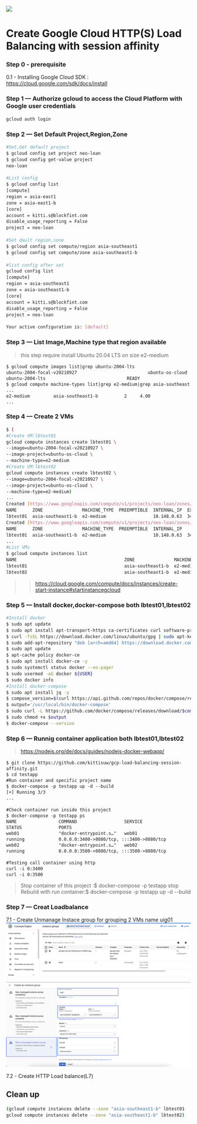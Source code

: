 <img src="https://res.cloudinary.com/dad08bn3f/image/upload/v1619329089/github/gcloud%20cli/gcloud_el0pxc.png" width="100"><br>
# Create Google Cloud HTTP(S) Load Balancing with session affinity
### Step 0 - prerequisite
0.1 - Installing Google Cloud SDK : https://cloud.google.com/sdk/docs/install
### Step 1 — Authorize gcloud to access the Cloud Platform with Google user credentials
```bash
gcloud auth login
```
### Step 2 — Set Default Project,Region,Zone
```bash
#Set,Get default project
$ gcloud config set project neo-loan
$ gcloud config get-value project
neo-loan

#List config
$ gcloud config list
[compute]
region = asia-east1
zone = asia-east1-b
[core]
account = kitti.s@blockfint.com
disable_usage_reporting = False
project = neo-loan

#Set dault region,sone
$ gcloud config set compute/region asia-southeast1
$ gcloud config set compute/zone asia-southeast1-b

#list config after set
gcloud config list                                                                                                               ok  Thinker gcloud  12:48:04 
[compute]
region = asia-southeast1
zone = asia-southeast1-b
[core]
account = kitti.s@blockfint.com
disable_usage_reporting = False
project = neo-loan

Your active configuration is: [default]
```
### Step 3 — List Image,Machine type that region available   
> this step require install Ubuntu 20.04 LTS on size e2-medium
```
$ gcloud compute images list|grep ubuntu-2004-lts
ubuntu-2004-focal-v20210927                           ubuntu-os-cloud      ubuntu-2004-lts                               READY
$ gcloud compute machine-types list|grep e2-medium|grep asia-southeast
...
e2-medium         asia-southeast1-b          2     4.00
...
```
### Step 4 — Create 2 VMs
```bash
$ (
#Create VM:lbtest01
gcloud compute instances create lbtest01 \
--image=ubuntu-2004-focal-v20210927 \
--image-project=ubuntu-os-cloud \
--machine-type=e2-medium
#Create VM:lbtest02
gcloud compute instances create lbtest02 \
--image=ubuntu-2004-focal-v20210927 \
--image-project=ubuntu-os-cloud \
--machine-type=e2-medium)
...
Created [https://www.googleapis.com/compute/v1/projects/neo-loan/zones/asia-southeast1-b/instances/lbtest01].
NAME      ZONE               MACHINE_TYPE  PREEMPTIBLE  INTERNAL_IP  EXTERNAL_IP    STATUS
lbtest01  asia-southeast1-b  e2-medium                  10.148.0.63  34.126.88.251  RUNNING
Created [https://www.googleapis.com/compute/v1/projects/neo-loan/zones/asia-southeast1-b/instances/lbtest02].
NAME      ZONE               MACHINE_TYPE  PREEMPTIBLE  INTERNAL_IP    EXTERNAL_IP    STATUS
lbtest01  asia-southeast1-b  e2-medium                  10.148.0.63  34.126.88.251  RUNNING
...
#List VMs
$ gcloud compute instances list
NAME                                         ZONE               MACHINE_TYPE   PREEMPTIBLE  INTERNAL_IP    EXTERNAL_IP     STATUS
lbtest01                                     asia-southeast1-b  e2-medium                   10.148.0.63    34.126.88.251   RUNNING
lbtest02                                     asia-southeast1-b  e2-medium                   10.148.15.192  35.240.151.51   RUNNING
```
>>https://cloud.google.com/compute/docs/instances/create-start-instance#startinstancegcloud
### Step 5 — Install docker,docker-compose both lbtest01,lbtest02
```bash
#Install docker
$ sudo apt update
$ sudo apt install apt-transport-https ca-certificates curl software-properties-common -y
$ curl -fsSL https://download.docker.com/linux/ubuntu/gpg | sudo apt-key add -
$ sudo add-apt-repository "deb [arch=amd64] https://download.docker.com/linux/ubuntu focal stable"
$ sudo apt update
$ apt-cache policy docker-ce
$ sudo apt install docker-ce -y
$ sudo systemctl status docker --no-pager
$ sudo usermod -aG docker ${USER}
$ sudo docker info
#Install docker-compose
$ sudo apt install jq -y
$ compose_version=$(curl https://api.github.com/repos/docker/compose/releases/latest | jq .name -r)
$ output='/usr/local/bin/docker-compose'
$ sudo curl -L https://github.com/docker/compose/releases/download/$compose_version/docker-compose-$(uname -s)-$(uname -m) -o $output
$ sudo chmod +x $output
$ docker-compose --version
```
### Step 6 — Runnig container application both lbtest01,lbtest02
>https://nodejs.org/de/docs/guides/nodejs-docker-webapp/
```
$ git clone https://github.com/kittisuw/gcp-load-balancing-session-affinity.git
$ cd testapp
#Run container and specific project name
$ docker-compose -p testapp up -d --build
[+] Running 3/3
...

#Check container run inside this project
$ docker-compose -p testapp ps
NAME                COMMAND                  SERVICE             STATUS              PORTS
web01               "docker-entrypoint.s…"   web01               running             0.0.0.0:3400->8080/tcp, :::3400->8080/tcp
web02               "docker-entrypoint.s…"   web02               running             0.0.0.0:3500->8080/tcp, :::3500->8080/tcp

#Testing call container using http
curl -i 0:3400
curl -i 0:3500
```
> Stop container of this project :$ docker-compose -p testapp stop   
> Rebuild with run container:$ docker-compose -p testapp up -d --build
### Step 7 —  Creat Loadbalance
7.1 - Create Unmanage Instace group for grouping 2 VMs name uig01  
![g1](img/group-01.png)

![g2](img/group-02.png)


7.2 - Create HTTP Load balance(L7)   





## Clean up
```bash
(gcloud compute instances delete --zone "asia-southeast1-b" lbtest01
gcloud compute instances delete --zone "asia-southeast1-b" lbtest02)
```
